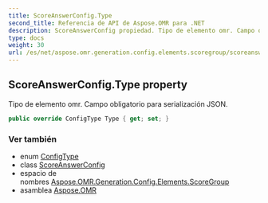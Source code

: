 ```yaml
---
title: ScoreAnswerConfig.Type
second_title: Referencia de API de Aspose.OMR para .NET
description: ScoreAnswerConfig propiedad. Tipo de elemento omr. Campo obligatorio para serialización JSON.
type: docs
weight: 30
url: /es/net/aspose.omr.generation.config.elements.scoregroup/scoreanswerconfig/type/
---
```

## ScoreAnswerConfig.Type property

Tipo de elemento omr. Campo obligatorio para serialización JSON.

```csharp
public override ConfigType Type { get; set; }
```

### Ver también

* enum [ConfigType](../../../aspose.omr.generation.config.enums/configtype/)
* class [ScoreAnswerConfig](../)
* espacio de nombres [Aspose.OMR.Generation.Config.Elements.ScoreGroup](../../scoreanswerconfig/)
* asamblea [Aspose.OMR](../../../)


